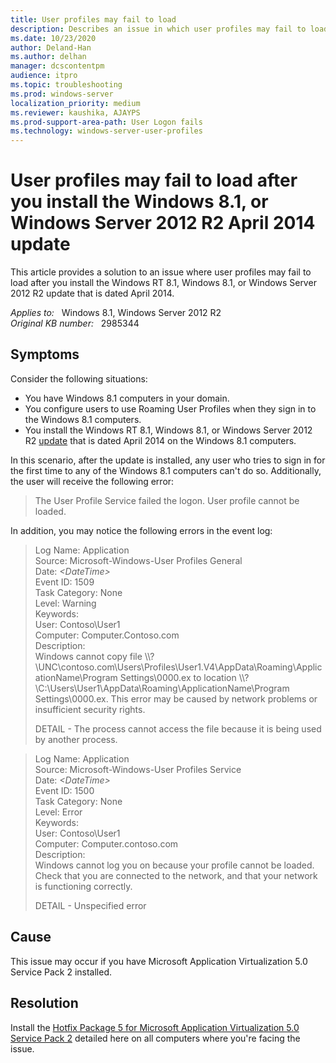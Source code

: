 ```yaml
---
title: User profiles may fail to load
description: Describes an issue in which user profiles may fail to load after you install the Windows RT 8.1, Windows 8.1, or Windows Server 2012 R2 update that is dated April 2014.
ms.date: 10/23/2020
author: Deland-Han 
ms.author: delhan
manager: dcscontentpm
audience: itpro
ms.topic: troubleshooting
ms.prod: windows-server
localization_priority: medium
ms.reviewer: kaushika, AJAYPS
ms.prod-support-area-path: User Logon fails
ms.technology: windows-server-user-profiles
---
```

# User profiles may fail to load after you install the Windows 8.1, or Windows Server 2012 R2 April 2014 update

This article provides a solution to an issue where user profiles may fail to load after you install the Windows RT 8.1, Windows 8.1, or Windows Server 2012 R2 update that is dated April 2014.

_Applies to:_ &nbsp; Windows 8.1, Windows Server 2012 R2  
_Original KB number:_ &nbsp; 2985344

## Symptoms

Consider the following situations:

- You have Windows 8.1 computers in your domain.
- You configure users to use Roaming User Profiles when they sign in to the Windows 8.1 computers.
- You install the Windows RT 8.1, Windows 8.1, or Windows Server 2012 R2 [update](https://support.microsoft.com/help/2919355) that is dated April 2014 on the Windows 8.1 computers.

In this scenario, after the update is installed, any user who tries to sign in for the first time to any of the Windows 8.1 computers can't do so. Additionally, the user will receive the following error:

> The User Profile Service failed the logon. User profile cannot be loaded.

In addition, you may notice the following errors in the event log:

> Log Name: Application  
Source:        Microsoft-Windows-User Profiles General  
Date:          *\<DateTime>*  
Event ID:      1509  
Task Category: None  
Level:         Warning  
Keywords:  
User:          Contoso\\User1  
Computer:      Computer.Contoso.com  
Description:  
Windows cannot copy file \\\\?\\UNC\\contoso.com\\Users\\Profiles\\User1.V4\\AppData\\Roaming\\ApplicationName\\Program Settings\\0000.ex to location \\\\?\\C:\\Users\\User1\\AppData\\Roaming\\ApplicationName\\Program Settings\\0000.ex. This error may be caused by network problems or insufficient security rights.  
>
> DETAIL - The process cannot access the file because it is being used by another process.

> Log Name:      Application  
Source:        Microsoft-Windows-User Profiles Service  
Date:          *\<DateTime>*  
Event ID:      1500  
Task Category: None  
Level:         Error  
Keywords:  
User:          Contoso\\User1  
Computer:      Computer.contoso.com  
Description:  
Windows cannot log you on because your profile cannot be loaded. Check that you are connected to the network, and that your network is functioning correctly.  
>
> DETAIL - Unspecified error

## Cause

This issue may occur if you have Microsoft Application Virtualization 5.0 Service Pack 2 installed.

## Resolution

Install the [Hotfix Package 5 for Microsoft Application Virtualization 5.0 Service Pack 2](https://support.microsoft.com/help/2963211) detailed here on all computers where you're facing the issue.

